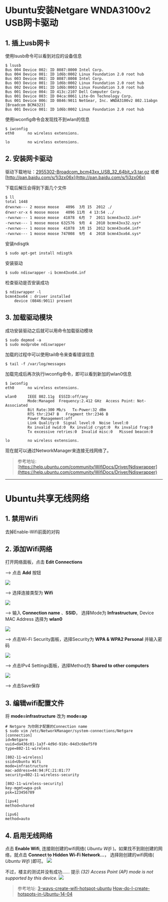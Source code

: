 # Ubuntu安装Netgare WNDA3100v2 USB网卡驱动

## 1. 插上usb网卡
使用lsusb命令可以看到对应的设备信息
```shell
$ lsusb
Bus 004 Device 002: ID 8087:8000 Intel Corp. 
Bus 004 Device 001: ID 1d6b:0002 Linux Foundation 2.0 root hub
Bus 003 Device 002: ID 8087:8008 Intel Corp. 
Bus 003 Device 001: ID 1d6b:0002 Linux Foundation 2.0 root hub
Bus 002 Device 001: ID 1d6b:0003 Linux Foundation 3.0 root hub
Bus 001 Device 004: ID 413c:2107 Dell Computer Corp. 
Bus 001 Device 003: ID 04ca:0061 Lite-On Technology Corp. 
Bus 001 Device 006: ID 0846:9011 NetGear, Inc. WNDA3100v2 802.11abgn [Broadcom BCM4323]
Bus 001 Device 001: ID 1d6b:0002 Linux Foundation 2.0 root hub
```
使用iwconfig命令会发现找不到wlan的信息
```shell
$ iwconfig
eth0      no wireless extensions.

lo        no wireless extensions.
```


## 2. 安装网卡驱动
驱动下载地址：[2955302-Broadcom_bcm43xx_USB_32_64bit_v3.tar.gz](http://media.cdn.ubuntu-de.org/forum/attachments/37/11/2955302-Broadcom_bcm43xx_USB_32_64bit_v3.tar.gz)
或者 [http://pan.baidu.com/s/1i3zx06x](http://pan.baidu.com/s/1i3zx06x)

下载后解压会得到下面几个文件
```shell
$ ll
total 1448
drwxrwx--- 2 moose moose   4096  3月 15  2012 ./
drwxr-xr-x 6 moose moose   4096 11月  4 13:54 ../
-rwxrwx--- 1 moose moose  41078  6月  7  2011 bcmn43xx32.inf*
-rwxrwx--- 1 moose moose 632576  9月  4  2010 bcmn43xx32.sys*
-rwxrwx--- 1 moose moose  41078  3月 15  2012 bcmn43xx64.inf*
-rwxrwx--- 1 moose moose 747008  9月  4  2010 bcmn43xx64.sys*
```

安装ndisgtk
```shell
$ sudo apt-get install ndisgtk
```

安装驱动
```shell
$ sudo ndiswrapper -i bcmn43xx64.inf
```

检查驱动是否安装成功
```shell
$ ndiswrapper -l
bcmn43xx64 : driver installed
    device (0846:9011) present
```


## 3. 加载驱动模块
成功安装驱动之后就可以用命令加载驱动模块
```shell
$ sudo depmod -a
$ sudo modprobe ndiswrapper
```

加载的过程中可以使用tail命令来查看错误信息
```shell
$ tail -f /var/log/messages
```

加载完成后再次执行iwconfig命令，即可以看到新加的wlan0信息
```shell
$ iwconfig
eth0      no wireless extensions.

wlan0     IEEE 802.11g  ESSID:off/any  
          Mode:Managed  Frequency:2.412 GHz  Access Point: Not-Associated   
          Bit Rate:300 Mb/s   Tx-Power:32 dBm   
          RTS thr:2347 B   Fragment thr:2346 B   
          Power Management:off
          Link Quality:0  Signal level:0  Noise level:0
          Rx invalid nwid:0  Rx invalid crypt:0  Rx invalid frag:0
          Tx excessive retries:0  Invalid misc:0   Missed beacon:0

lo        no wireless extensions.
```

现在就可以通过NetworkManager来连接无线网络了。

> 参考地址: [https://help.ubuntu.com/community/WifiDocs/Driver/Ndiswrapper](https://help.ubuntu.com/community/WifiDocs/Driver/Ndiswrapper)

****


# Ubuntu共享无线网络
## 1. 禁用Wifi
去掉Enable-Wifi前面的对钩

## 2. 添加Wifi网络
打开网络面板，点击 **Edit Connections** 

--> 点击 **Add** 按钮 

![](images/new-conn-tab.png)

--> 选择连接类型为 **Wifi** 

![](images/conn-type-tab.png)

--> 输入 **Connection name** 、**SSID**， 选择Mode为 **Infrastructure**, Device MAC Address 选择为 **wlan0** 

![](images/wifi-tab.png)

--> 点击Wi-Fi Security面板，选择Security为 **WPA & WPA2 Personal** 并输入密码 

![](images/wifi-sec-tab.png)

--> 点击IPv4 Settings面板，选择Method为 **Shared to other computers** 

![](images/wifi-ip4-tab.png)

--> 点击Save保存


## 3. 编辑wifi配置文件
将 **mode=infrastructure** 改为 **mode=ap**
```shell
# Netgare 为你刚才配置的Connection name
$ sudo vim /etc/NetworkManager/system-connections/Netgare
[connection]
id=Netgare
uuid=da436c01-1a3f-4d9d-910c-04d3c68ef5f0
type=802-11-wireless

[802-11-wireless]
ssid=Ubuntu Wifi
mode=infrastructure
mac-address=44:94:FC:21:01:77
security=802-11-wireless-security

[802-11-wireless-security]
key-mgmt=wpa-psk
psk=123456789

[ipv4]
method=shared

[ipv6]
method=auto
```

## 4. 启用无线网络
点击 **Enable Wifi**, 连接刚创建的wifi网络( *Ubuntu Wifi* )。如果找不到刚创建的网络，就点击 **Connect to Hidden Wi-Fi Network...**， 选择刚创建的wifi网络( *Ubuntu Wifi* )即可。
![](images/conn-hidden-tab.png)

不过，楼主的测试并没有成功…… 
提示 *(32) Access Point (AP) mode is not supported by this device.*
![](images/wifi-err.png)


> 参考地址:
> [3-ways-create-wifi-hotspot-ubuntu](http://ubuntuhandbook.org/index.php/2014/09/3-ways-create-wifi-hotspot-ubuntu/)
> [How-do-I-create-hotspots-in-Ubuntu-14-04](https://www.quora.com/How-do-I-create-hotspots-in-Ubuntu-14-04)